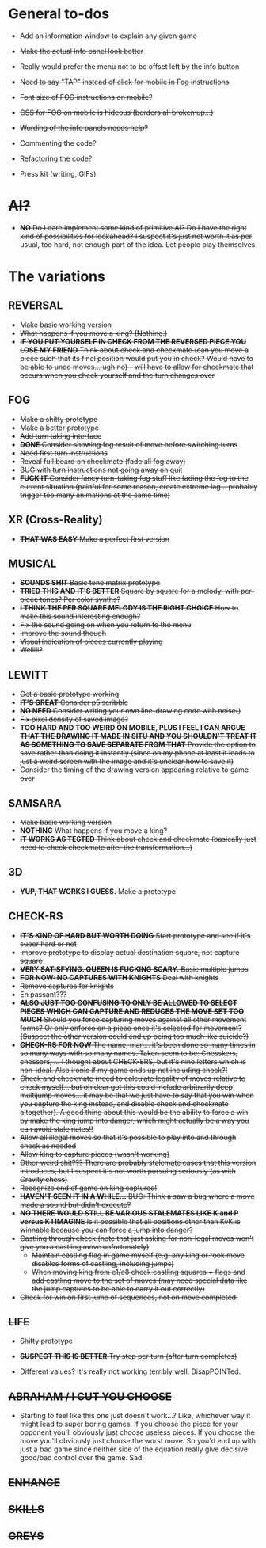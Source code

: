 # General to-dos

- ~~Add an information window to explain any given game~~
- ~~Make the actual info panel look better~~
- ~~Really would prefer the menu not to be offset left by the info button~~
- ~~Need to say "TAP" instead of click for mobile in Fog instructions~~
- ~~Font size of FOG instructions on mobile?~~
- ~~CSS for FOG on mobile is hideous (borders all broken up...)~~
- ~~Wording of the info panels needs help?~~

- Commenting the code?
- Refactoring the code?
- Press kit (writing, GIFs)

# ~~AI?~~

- ~~__NO__ Do I dare implement some kind of primitive AI? Do I have the right kind of possibilities for lookahead? I suspect it's just not worth it as per usual, too hard, not enough part of the idea. Let people play themselves.~~

# The variations

## REVERSAL

- ~~Make basic working version~~
- ~~What happens if you move a king? (Nothing.)~~
- ~~__IF YOU PUT YOURSELF IN CHECK FROM THE REVERSED PIECE YOU LOSE MY FRIEND__ Think about check and checkmate (can you move a piece such that its final position would put you in check? Would have to be able to undo moves... ugh no) - will have to allow for checkmate that occurs when you check yourself and the turn changes over~~

## FOG

- ~~Make a shitty prototype~~
- ~~Make a better prototype~~
- ~~Add turn taking interface~~
- ~~__DONE__ Consider showing fog result of move before switching turns~~
- ~~Need first turn instructions~~
- ~~Reveal full board on checkmate (fade all fog away)~~
- ~~BUG with turn instructions not going away on quit~~
- ~~__FUCK IT__ Consider fancy turn-taking fog stuff like fading the fog to the current situation (painful for some reason, create extreme lag... probably trigger too many animations at the same time)~~

## XR (Cross-Reality)

- ~~__THAT WAS EASY__ Make a perfect first version~~

## MUSICAL

- ~~__SOUNDS SHIT__ Basic tone matrix prototype~~
- ~~__TRIED THIS AND IT'S BETTER__ Square by square for a melody, with per-piece tones? Per color synths?~~
- ~~__I THINK THE PER SQUARE MELODY IS THE RIGHT CHOICE__ How to make this sound interesting enough?~~
- ~~Fix the sound going on when you return to the menu~~
- ~~Improve the sound though~~
- ~~Visual indication of pieces currently playing~~
- ~~Welllll?~~

## LEWITT

- ~~Get a basic prototype working~~
- ~~__IT'S GREAT__ Consider p5.scribble~~
- ~~__NO NEED__ Consider writing your own line-drawing code with noise()~~
- ~~Fix pixel density of saved image?~~
- ~~__TOO HARD AND TOO WEIRD ON MOBILE, PLUS I FEEL I CAN ARGUE THAT THE DRAWING IT MADE IN SITU AND YOU SHOULDN'T TREAT IT AS SOMETHING TO SAVE SEPARATE FROM THAT__ Provide the option to save rather than doing it instantly (since on my phone at least it leads to just a weird screen with the image and it's unclear how to save it)~~
- ~~Consider the timing of the drawing version appearing relative to game over~~

## SAMSARA

- ~~Make basic working version~~
- ~~__NOTHING__ What happens if you move a king?~~
- ~~__IT WORKS AS TESTED__ Think about check and checkmate (basically just need to check checkmate after the transformation...)~~

## 3D

- ~~__YUP, THAT WORKS I GUESS.__ Make a prototype~~

## CHECK-RS

- ~~__IT'S KIND OF HARD BUT WORTH DOING__ Start prototype and see if it's super hard or not~~
- ~~Improve prototype to display actual destination square, not capture square~~
- ~~__VERY SATISFYING. QUEEN IS FUCKING SCARY.__ Basic multiple jumps~~
- ~~__FOR NOW: NO CAPTURES WITH KNIGHTS__ Deal with knights~~
- ~~Remove captures for knights~~
- ~~En passant???~~
- ~~__ALSO JUST TOO CONFUSING TO ONLY BE ALLOWED TO SELECT PIECES WHICH CAN CAPTURE AND REDUCES THE MOVE SET TOO MUCH__ Should you force capturing moves against all other movement forms? Or only enforce on a piece once it's selected for movement? (Suspect the other version could end up being too much like suicide?)~~
- ~~__CHECK-RS FOR NOW__ The name, man... it's been done so many times in so many ways with so many names. Taken seem to be: Chesskers, chessers, ... I thought about CHECK-ERS, but it's nine letters which is non-ideal. Also ironic if my game ends up not including check?!~~
- ~~Check and checkmate (need to calculate legality of moves relative to check myself... but oh dear got this could include arbitrarily deep multijump moves... it may be that we just have to say that you win when you capture the king instead, and disable check and checkmate altogether). A good thing about this would be the ability to force a win by make the king jump into danger, which might actually be a way you can avoid stalemates!!~~
- ~~Allow all illegal moves so that it's possible to play into and through check as needed~~
- ~~Allow king to capture pieces (wasn't working)~~
- ~~Other weird shit??? There are probably stalemate cases that this version introduces, but I suspect it's not worth pursuing seriously (as with Gravity chess)~~
- ~~Recognize end of game on king captured!~~
- ~~__HAVEN'T SEEN IT IN A WHILE...__ BUG: Think a saw a bug where a move made a sound but didn't execute?~~
- ~~__NO THERE WOULD STILL BE VARIOUS STALEMATES LIKE K and P versus K I IMAGINE__ Is it possible that all positions other than KvK is winnable because you can force a jump into danger?~~
- ~~Castling through check (note that just asking for non-legal moves won't give you a castling move unfortunately)~~
    - ~~Maintain castling flag in game myself (e.g. any king or rook move disables forms of castling, including jumps)~~
    - ~~When moving king from e1/e8 check castling squares + flags and add castling move to the set of moves (may need special data like the jump captures to be able to carry it out correctly)~~
- ~~Check for win on first jump of sequences, not on move completed!~~

## ~~LIFE~~

- ~~Shitty prototype~~
- ~~__SUSPECT THIS IS BETTER__ Try step per turn (after turn completes)~~

- Different values? It's really not working terribly well. DisapPOINTed.

## ~~ABRAHAM / I CUT YOU CHOOSE~~

- Starting to feel like this one just doesn't work...? Like, whichever way it might lead to super boring games. If you choose the piece for your opponent you'll obviously just choose useless pieces. If you choose the move you'll obviously just choose the worst move. So you'd end up with just a bad game since neither side of the equation really give decisive good/bad control over the game. Sad.

## ~~ENHANCE~~

## ~~SKILLS~~

## ~~GREYS~~
